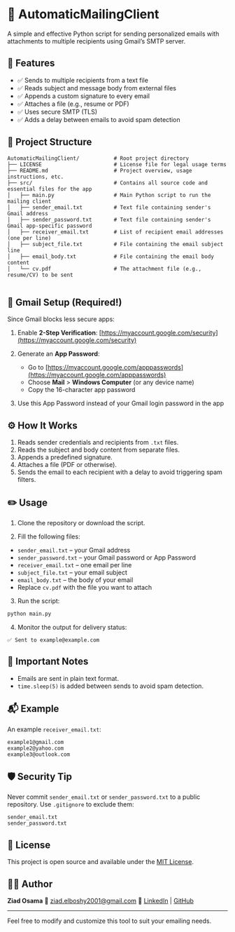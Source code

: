 
# 📧 AutomaticMailingClient

A simple and effective Python script for sending personalized emails with attachments to multiple recipients using Gmail’s SMTP server.

## 🚀 Features

- ✅ Sends to multiple recipients from a text file
- ✅ Reads subject and message body from external files
- ✅ Appends a custom signature to every email
- ✅ Attaches a file (e.g., resume or PDF)
- ✅ Uses secure SMTP (TLS)
- ✅ Adds a delay between emails to avoid spam detection

## 📂 Project Structure

```
AutomaticMailingClient/           # Root project directory
├── LICENSE                       # License file for legal usage terms
├── README.md                     # Project overview, usage instructions, etc.
├── src/                          # Contains all source code and essential files for the app
│   ├── main.py                   # Main Python script to run the mailing client
│   ├── sender_email.txt          # Text file containing sender's Gmail address
│   ├── sender_password.txt       # Text file containing sender's Gmail app-specific password
│   ├── receiver_email.txt        # List of recipient email addresses (one per line)
│   ├── subject_file.txt          # File containing the email subject line
│   ├── email_body.txt            # File containing the email body content
│   └── cv.pdf                    # The attachment file (e.g., resume/CV) to be sent


````

## 🔐 Gmail Setup (Required!)

Since Gmail blocks less secure apps:

1. Enable **2-Step Verification**: [https://myaccount.google.com/security](https://myaccount.google.com/security)
2. Generate an **App Password**:

   * Go to [https://myaccount.google.com/apppasswords](https://myaccount.google.com/apppasswords)
   * Choose **Mail** > **Windows Computer** (or any device name)
   * Copy the 16-character app password
3. Use this App Password instead of your Gmail login password in the app

## ⚙️ How It Works

1. Reads sender credentials and recipients from `.txt` files.
2. Reads the subject and body content from separate files.
3. Appends a predefined signature.
4. Attaches a file (PDF or otherwise).
5. Sends the email to each recipient with a delay to avoid triggering spam filters.

## ✏️ Usage

1. Clone the repository or download the script.

2. Fill the following files:

- `sender_email.txt` – your Gmail address  
- `sender_password.txt` – your Gmail password or App Password  
- `receiver_email.txt` – one email per line  
- `subject_file.txt` – your email subject  
- `email_body.txt` – the body of your email  
- Replace `cv.pdf` with the file you want to attach

3. Run the script:
```bash
python main.py
````

4. Monitor the output for delivery status:

```
✅ Sent to example@example.com
```

## 📌 Important Notes

* Emails are sent in plain text format.
* `time.sleep(5)` is added between sends to avoid spam detection.

## 📬 Example

An example `receiver_email.txt`:

```
example1@gmail.com
example2@yahoo.com
example3@outlook.com
```

## 🛡️ Security Tip

Never commit `sender_email.txt` or `sender_password.txt` to a public repository. Use `.gitignore` to exclude them:

```gitignore
sender_email.txt
sender_password.txt
```

## 🧾 License

This project is open source and available under the [MIT License](LICENSE).

## 🧑‍💻 Author

**Ziad Osama**
📧 [ziad.elboshy2001@gmail.com](mailto:ziad.elboshy2001@gmail.com)
🔗 [LinkedIn](https://www.linkedin.com/in/ziad-el-boshy/) | [GitHub](https://github.com/ZiadDyno)

---

Feel free to modify and customize this tool to suit your emailing needs.
